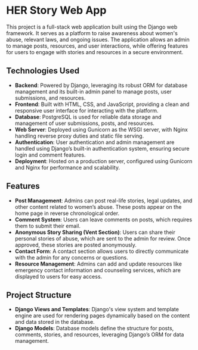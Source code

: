 # HER Story Web App

This project is a full-stack web application built using the Django web framework. It serves as a platform to raise awareness about women's abuse, relevant laws, and ongoing issues. The application allows an admin to manage posts, resources, and user interactions, while offering features for users to engage with stories and resources in a secure environment.

## Technologies Used
- **Backend**: Powered by Django, leveraging its robust ORM for database management and its built-in admin panel to manage posts, user submissions, and resources.
- **Frontend**: Built with HTML, CSS, and JavaScript, providing a clean and responsive user interface for interacting with the platform.
- **Database**: PostgreSQL is used for reliable data storage and management of user submissions, posts, and resources.
- **Web Server**: Deployed using Gunicorn as the WSGI server, with Nginx handling reverse proxy duties and static file serving.
- **Authentication**: User authentication and admin management are handled using Django’s built-in authentication system, ensuring secure login and comment features.
- **Deployment**: Hosted on a production server, configured using Gunicorn and Nginx for performance and scalability.

## Features
- **Post Management**: Admins can post real-life stories, legal updates, and other content related to women’s abuse. These posts appear on the home page in reverse chronological order.
- **Comment System**: Users can leave comments on posts, which requires them to submit their email.
- **Anonymous Story Sharing (Vent Section)**: Users can share their personal stories of abuse, which are sent to the admin for review. Once approved, these stories are posted anonymously.
- **Contact Form**: A contact section allows users to directly communicate with the admin for any concerns or questions.
- **Resource Management**: Admins can add and update resources like emergency contact information and counseling services, which are displayed to users for easy access.

## Project Structure
- **Django Views and Templates**: Django's view system and template engine are used for rendering pages dynamically based on the content and data stored in the database.
- **Django Models**: Database models define the structure for posts, comments, stories, and resources, leveraging Django’s ORM for data management.

